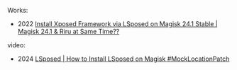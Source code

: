 Works:
- 2022 [Install Xposed Framework via LSposed on Magisk 24.1 Stable | Magisk 24.1 & Riru at Same Time??](https://youtu.be/mPGijHRSE6M)

video:
- 2024 [LSposed | How to Install LSposed on Magisk #MockLocationPatch](https://youtu.be/Mykbep7xkHY)

